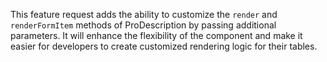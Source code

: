 This feature request adds the ability to customize the `render` and `renderFormItem` methods of ProDescription by passing additional parameters. It will enhance the flexibility of the component and make it easier for developers to create customized rendering logic for their tables.
